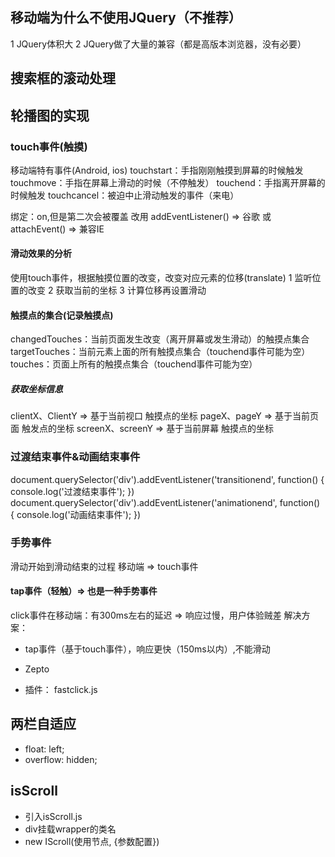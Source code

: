 ## 移动端为什么不使用JQuery（不推荐）
1 JQuery体积大
2 JQuery做了大量的兼容（都是高版本浏览器，没有必要）

## 搜索框的滚动处理

## 轮播图的实现
### touch事件(触摸)
移动端特有事件(Android, ios)
touchstart：手指刚刚触摸到屏幕的时候触发
touchmove：手指在屏幕上滑动的时候（不停触发）
touchend：手指离开屏幕的时候触发
touchcancel：被迫中止滑动触发的事件（来电）

绑定：on,但是第二次会被覆盖
改用 addEventListener() => 谷歌 或 attachEvent() => 兼容IE

#### 滑动效果的分析
使用touch事件，根据触摸位置的改变，改变对应元素的位移(translate)
1 监听位置的改变
2 获取当前的坐标
3 计算位移再设置滑动

#### 触摸点的集合(记录触摸点)
changedTouches：当前页面发生改变（离开屏幕或发生滑动）的触摸点集合
targetTouches：当前元素上面的所有触摸点集合（touchend事件可能为空）
touches：页面上所有的触摸点集合（touchend事件可能为空）

##### 获取坐标信息
clientX、ClientY => 基于当前视口 触摸点的坐标
pageX、pageY => 基于当前页面 触发点的坐标
screenX、screenY => 基于当前屏幕 触摸点的坐标

### 过渡结束事件&动画结束事件
document.querySelector('div').addEventListener('transitionend', function() {
    console.log('过渡结束事件');
})
document.querySelector('div').addEventListener('animationend', function() {
    console.log('动画结束事件');
})

### 手势事件
滑动开始到滑动结束的过程
移动端 => touch事件

#### tap事件（轻触）=> 也是一种手势事件
click事件在移动端：有300ms左右的延迟 => 响应过慢，用户体验贼差
解决方案：
+ tap事件（基于touch事件），响应更快（150ms以内）,不能滑动
 - Zepto 
+ 插件： fastclick.js

## 两栏自适应
+ float: left;
+ overflow: hidden;

## isScroll
+ 引入isScroll.js
+ div挂载wrapper的类名
+ new IScroll(使用节点, {参数配置})
